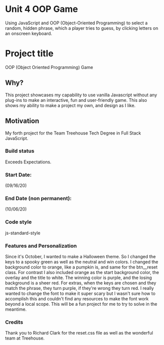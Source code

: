 # Unit 4 OOP Game
 Using JavaScript and OOP (Object-Oriented Programming) to select a random, hidden phrase, which a player tries to guess, by clicking letters on an onscreen keyboard.
# Project title
OOP (Object Oriented Programming) Game

## Why?
This project showcases my capability to use vanilla Javascript without any plug-ins to make an interactive, fun and user-friendly game. This also shows my ability to make a project my own, and design as I like.

## Motivation
My forth project for the Team Treehouse Tech Degree in Full Stack JavaScript.

### Build status
Exceeds Expectations.

### Start Date:
(09/16/20)

### End Date (non permanent):
(10/06/20)

### Code style
js-standard-style

### Features and Personalization
Since it's October, I wanted to make a Halloween theme. So I changed the keys to a spooky green as well as the neutral and win colors. I changed the background color to orange, like a pumpkin is, and same for the btn__reset class. For contrast I also included orange as the start background color, the overlay and the title to white. The winning color is purple, and the losing background is a sheer red. For extras, when the keys are chosen and they match the phrase, they turn purple, if they're wrong they turn red. I really wanted to change the font to make it super scary but I wasn't sure how to accomplish this and couldn't find any resources to make the font work beyond a local scope. This will be a fun project for me to try to solve in the meantime.

### Credits
Thank you to Richard Clark for the reset.css file as well as the wonderful team at Treehouse.